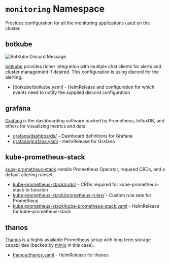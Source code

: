 # `monitoring` Namespace

Provides configuration for all the monitoring applications used on the cluster.

## botkube

![BotKube Discord Message](https://i.imgur.com/UhuC0k9.png)

[botkube](https://www.botkube.io/) provides richer integration with multiple chat clients for alerts and cluster management if desired. This configuration is using discord for the alerting.

* [botkube/botkube.yaml] - HelmRelease and configuration for which events need to notify the supplied discord configuration

## grafana

[Grafana](https://grafana.com/) is the dashboarding software backed by Prometheus, InfluxDB, and others for visualizing metrics and data.

* [grafana/dashboards/](grafana/dashboards/) - Dashboard definitions for Grafana
* [grafana/grafana.yaml](grafana/grafana.yaml) - HelmRelease for Grafana

## kube-prometheus-stack

[kube-prometheus-stack](https://github.com/prometheus-community/helm-charts/tree/main/charts/kube-prometheus-stack) installs Prometheus Operator, required CRDs, and a default altering ruleset.

* [kube-prometheus-stack/crds/](kube-prometheus-stack/crds/) - CRDs required for kube-prometheus-stack to function
* [kube-prometheus-stack/prometheus-rules/](kube-prometheus-stack/prometheus-rules/) - Custom rule sets for Prometheus
* [kube-prometheus-stack/kube-prometheus-stack.yaml](kube-prometheus-stack/kube-prometheus-stack.yaml) - HelmRelease for kube-prometheus-stack


## thanos

[Thanos](https://github.com/thanos-io/thanos) is a highly available Prometheus setup with long term storage capabilities (backed by [minio](../default/minio/) in this case).

* [thanos/thanos.yaml](thanos/thanos.yaml) - HelmRelease for thanos
